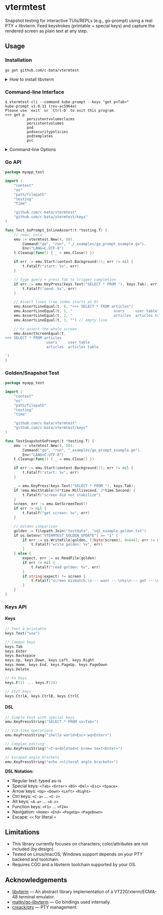 # vtermtest

Snapshot testing for interactive TUIs/REPLs (e.g., go-prompt) using a real PTY + libvterm.
Feed keystrokes (printable + special keys) and capture the rendered screen as plain text at any step.

## Usage

### Installation

```
go get github.com/c-bata/vtermtest
```

<details>
<summary>How to install libvterm</summary>

```
$ brew install libvterm
or
$ apt install libvterm-dev
```

</details>

### Command-line Interface

```
$ vtermtest-cli --command kube-prompt --keys "get p<Tab>"
kube-prompt v1.0.11 (rev-ac5964a)
Please use `exit` or `Ctrl-D` to exit this program.
>>> get p
          persistentvolumeclaims
          persistentvolumes
          pod
          podsecuritypolicies
          podtemplates
          pvc
```

<details>
<summary>Command-line Options</summary>

```
$ vtermtest-cli --help
vtermtest-cli - Terminal emulator testing tool

USAGE:
    vtermtest-cli --command "COMMAND" [OPTIONS]

OPTIONS:
    --command STRING    Command to execute (required)
    --keys STRING       Key sequence in DSL format
    --rows INT          Terminal rows (default: 24)
    --cols INT          Terminal columns (default: 80)
    --output FILE       Output file (default: stdout)
    --timeout DURATION  Total timeout for command execution (default: 30s)
    --stable-duration DURATION  Duration screen must remain unchanged (default: 200ms)
    --stable-timeout DURATION   Timeout for screen stabilization (default: 10s)
    --env STRING        Environment variables (KEY=VALUE,...)
    --dir STRING        Working directory
    --delimiter STRING  DSL tag delimiters (default: "<>")
    --raw-output        Output raw bytes from PTY instead of rendered screen
    --raw-format STRING Raw output format: binary, hex, escaped (default: binary)

KEY DSL:
    Text: hello world
    Keys: <Tab> <Enter> <BS> <Del> <Esc> <Space> <Up> <Down> <Left> <Right>
    Ctrl: <C-a> ... <C-z>  Alt: <A-a> ... <A-z>  Fn: <F1> ... <F24>
    Nav: <Home> <End> <PageUp> <PageDown>
    Wait: <WaitStable> <WaitFor text>
    Escape: << (literal <)
```

</details>

### Go API

```go
package myapp_test

import (
	"context"
	"os"
	"path/filepath"
	"testing"
	"time"

	"github.com/c-bata/vtermtest"
	"github.com/c-bata/vtermtest/keys"
)

func Test_GoPrompt_InlineAssert(t *testing.T) {
	// rows, cols
	emu := vtermtest.New(4, 50).
		Command("go", "run", "./_examples/go_prompt_example.go").
		Env("LANG=C.UTF-8")
	t.Cleanup(func() { _ = emu.Close() })

	if err := emu.Start(context.Background()); err != nil {
		t.Fatalf("start: %v", err)
	}

	// Type query + press Tab to trigger completion
	if err := emu.KeyPress(keys.Text("SELECT * FROM "), keys.Tab); err != nil {
		t.Fatalf("send: %v", err)
	}

	// Assert lines (row index starts at 0)
	emu.AssertLineEqual(t, 0, ">>> SELECT * FROM articles")
	emu.AssertLineEqual(t, 1, "                   users     user table")
	emu.AssertLineEqual(t, 2, "                   articles  articles table")
	emu.AssertLineEqual(t, 3, "") // empty line

	// Or assert the whole screen
	emu.AssertScreenEqual(t, `
>>> SELECT * FROM articles
                   users     user table
                   articles  articles table

`)
}
```

### Golden/Snapshot Test

```go
package myapp_test

import (
	"context"
	"os"
	"path/filepath"
	"testing"
	"time"

	"github.com/c-bata/vtermtest"
	"github.com/c-bata/vtermtest/keys"
)

func TestSnapshotGoPrompt(t *testing.T) {
	emu := vtermtest.New(4, 50).
		Command("go", "run", "_examples/go_prompt_example.go").
		Env("LANG=C.UTF-8")
	t.Cleanup(func() { _ = emu.Close() })

	if err := emu.Start(context.Background()); err != nil {
		t.Fatalf("start: %v", err)
	}

	_ = emu.KeyPress(keys.Text("SELECT * FROM "), keys.Tab);
	if !emu.WaitStable(50*time.Millisecond, 2*time.Second) {
		t.Fatalf("screen did not stabilize")
	}
	screen, err := emu.GetScreenText()
	if err != nil {
		t.Fatalf("get screen: %v", err)
	}

	// Golden comparison
	golden := filepath.Join("testdata", "sql_example.golden.txt")
	if os.Getenv("VTERMTEST_GOLDEN_UPDATE") == "1" {
		if err := os.WriteFile(golden, []byte(screen), 0o644); err != nil {
			t.Fatalf("write golden: %v", err)
		}
	} else {
		expect, err := os.ReadFile(golden)
		if err != nil {
			t.Fatalf("read golden: %v", err)
		}
		if string(expect) != screen {
			t.Fatalf("screen mismatch.\n--- want ---\n%s\n--- got ---\n%s", expect, screen)
		}
	}
}
```

### Keys API

#### Keys

```go
// Text & printable
keys.Text("use")

// Common keys
keys.Tab
keys.Enter
keys.Backspace
keys.Up, keys.Down, keys.Left, keys.Right
keys.Home, keys.End, keys.PageUp, keys.PageDown
keys.Delete

// Fn Keys
keys.F(1) ... keys.F(24)

// Ctrl keys
keys.CtrlA, keys.CtrlB, keys.CtrlC
```

#### DSL

```go
// Simple text with special keys
emu.KeyPressString("SELECT * FROM us<Tab>")

// Vim-like operations
emu.KeyPressString("ihello world<Esc>:wq<Enter>")

// Complex editing
emu.KeyPressString("<C-a>deleted<C-k>new text<Enter>")

// Escaped angle brackets
emu.KeyPressString("echo <<literal angle bracket>>")
```

**DSL Notation:**
- Regular text: typed as-is
- Special keys: `<Tab>` `<Enter>` `<BS>` `<Del>` `<Esc>` `<Space>`
- Arrow keys: `<Up>` `<Down>` `<Left>` `<Right>`
- Ctrl keys: `<C-a>` ... `<C-z>`
- Alt keys: `<A-a>` ... `<A-z>`
- Function keys: `<F1>` ... `<F24>`
- Navigation: `<Home>` `<End>` `<PageUp>` `<PageDown>`
- Escape: `<<` for literal `<`

## Limitations

- This library currently focuses on characters; color/attributes are not included (by design).
- Tested on Linux/macOS; Windows support depends on your PTY backend and toolchain.
- Requires CGO and a libvterm toolchain supported by your OS.

## Acknowledgements

- [libvterm](https://www.leonerd.org.uk/code/libvterm/) — An abstract library implementation of a VT220/xterm/ECMA-48 terminal emulator.
- [mattn/go-libvterm](https://github.com/mattn/go-libvterm) — Go bindings used internally.
- [creack/pty](https://github.com/creack/pty) — PTY management.
